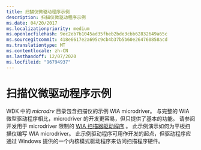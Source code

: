 ```yaml
---
title: 扫描仪微驱动程序示例
description: 扫描仪微驱动程序示例
ms.date: 04/20/2017
ms.localizationpriority: medium
ms.openlocfilehash: 9ec2eb7b1045ad35fbeb2bde3cbb62832649a65c
ms.sourcegitcommit: 418e6617e2a695c9cb4b37b5b60e264760858acd
ms.translationtype: MT
ms.contentlocale: zh-CN
ms.lasthandoff: 12/07/2020
ms.locfileid: "96794937"
---
```

# <a name="scanner-microdriver-sample"></a>扫描仪微驱动程序示例





WDK 中的 *microdrv* 目录包含扫描仪的示例 WIA microdriver。 与完整的 WIA 微型驱动程序相比，microdriver 的开发更容易，但只提供了基本的功能。 请参阅开发用于 microdriver 限制的 [WIA 扫描器驱动程序](developing-a-wia-scanner-driver.md) 。 此示例演示如何为平板扫描仪编写 WIA microdriver。 此示例驱动程序可用作开发的起点，但驱动程序应通过 Windows 提供的一个内核模式驱动程序来访问扫描程序硬件。

 

 




